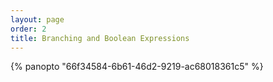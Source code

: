 ```yaml
---
layout: page
order: 2
title: Branching and Boolean Expressions
---
```


{% panopto "66f34584-6b61-46d2-9219-ac68018361c5" %}
